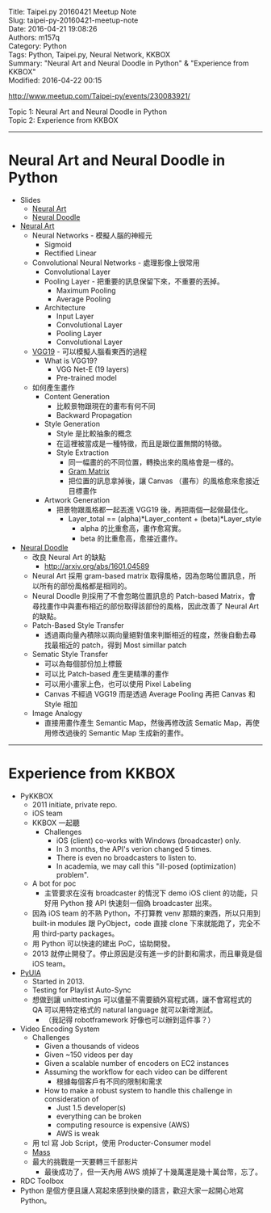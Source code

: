 Title: Taipei.py 20160421 Meetup Note  
Slug: taipei-py-20160421-meetup-note  
Date: 2016-04-21 19:08:26  
Authors: m157q  
Category: Python  
Tags: Python, Taipei.py, Neural Network, KKBOX  
Summary: "Neural Art and Neural Doodle in Python" & "Experience from KKBOX"  
Modified: 2016-04-22 00:15  
  
  
<http://www.meetup.com/Taipei-py/events/230083921/>  
  
Topic 1: Neural Art and Neural Doodle in Python  
Topic 2: Experience from KKBOX  
  
---  
  
# Neural Art and Neural Doodle in Python  
  
+ Slides  
    + [Neural Art](http://www.slideshare.net/ckmarkohchang/neural-art-english-version)  
    + [Neural Doodle](http://www.slideshare.net/ckmarkohchang/neural-doodle)  
+ [Neural Art](http://www.slideshare.net/ckmarkohchang/neural-art-english-version)  
    + Neural Networks - 模擬人腦的神經元  
        + Sigmoid  
        + Rectified Linear  
    + Convolutional Neural Networks - 處理影像上很常用  
        + Convolutional Layer  
        + Pooling Layer - 把重要的訊息保留下來，不重要的丟掉。  
            + Maximum Pooling  
            + Average Pooling  
        + Architecture  
            + Input Layer  
            + Convolutional Layer  
            + Pooling Layer  
            + Convolutional Layer  
    + [VGG19](http://arxiv.org/pdf/1409.1556.pdf) - 可以模擬人腦看東西的過程  
        + What is VGG19?  
            + VGG Net-E (19 layers)  
            + Pre-trained model  
    + 如何產生畫作  
        + Content Generation  
            + 比較景物跟現在的畫布有何不同  
            + Backward Propagation  
        + Style Generation  
            + Style 是比較抽象的概念  
            + 在這裡被當成是一種特徵，而且是跟位置無關的特徵。  
            + Style Extraction  
                + 同一幅畫的的不同位置，轉換出來的風格會是一樣的。  
                + [Gram Matrix](https://en.wikipedia.org/wiki/Gramian_matrix)  
                + 把位置的訊息拿掉後，讓 Canvas （畫布）的風格愈來愈接近目標畫作  
        + Artwork Generation  
            + 把景物跟風格都一起丟進 VGG19 後，再把兩個一起做最佳化。  
                + Layer_total == (alpha)*Layer_content + (beta)*Layer_style  
                    + alpha 的比重愈高，畫作愈寫實。  
                    + beta 的比重愈高，愈接近畫作。  
+ [Neural Doodle](http://www.slideshare.net/ckmarkohchang/neural-doodle)  
    + 改良 Neural Art 的缺點  
        + <http://arxiv.org/abs/1601.04589>  
    + Neural Art 採用 gram-based matrix 取得風格，因為忽略位置訊息，所以所有的部份風格都是相同的。  
    + Neural Doodle 則採用了不會忽略位置訊息的 Patch-based Matrix，會尋找畫作中與畫布相近的部份取得該部份的風格，因此改善了 Neural Art 的缺點。  
    + Patch-Based Style Transfer  
        + 透過兩向量內積除以兩向量絕對值來判斷相近的程度，然後自動去尋找最相近的 patch，得到 Most simillar patch  
    + Sematic Style Transfer  
        + 可以為每個部份加上標籤  
        + 可以比 Patch-based 產生更精準的畫作  
        + 可以用小畫家上色，也可以使用 Pixel Labeling  
        + Canvas 不經過 VGG19 而是透過 Average Pooling 再把 Canvas 和 Style 相加  
    + Image Analogy  
        + 直接用畫作產生 Semantic Map，然後再修改該 Sematic Map，再使用修改過後的 Semantic Map 生成新的畫作。  
  
  
---  
  
# Experience from KKBOX  
  
+ PyKKBOX  
    + 2011 initiate, private repo.  
    + iOS team  
    + KKBOX 一起聽  
        + Challenges  
            + iOS (client) co-works with Windows (broadcaster) only.  
            + In 3 months, the API's verion changed 5 times.  
            + There is even no broadcasters to listen to.  
            + In academia, we may call this "ill-posed (optimization) problem".  
    + A bot for poc  
        + 主管要求在沒有 broadcaster 的情況下 demo iOS client 的功能，只好用 Python 接 API 快速刻一個偽 broadcaster 出來。  
    + 因為 iOS team 的不熟 Python，不打算教 venv 那類的東西，所以只用到 built-in modules 跟 PyObject，code 直接 clone 下來就能跑了，完全不用 third-party packages。  
    + 用 Python 可以快速的建出 PoC，協助開發。  
    + 2013 就停止開發了。停止原因是沒有進一步的計劃和需求，而且畢竟是個 iOS team。  
+ [PyUIA](https://github.com/imsardine/pyuia)  
    + Started in 2013.  
    + Testing for Playlist Auto-Sync  
    + 想做到讓 unittestings 可以儘量不需要額外寫程式碼，讓不會寫程式的 QA 可以用特定格式的 natural language 就可以新增測試。  
        + （我記得 robotframework 好像也可以辦到這件事？）  
+ Video Encoding System  
    + Challenges  
        + Given a thousands of videos  
        + Given ~150 videos per day  
        + Given a scalable number of encoders on EC2 instances  
        + Assuming the workflow for each video can be different  
            + 根據每個客戶有不同的限制和需求  
        + How to make a robust system to handle this challenge in consideration of  
            + Just 1.5 developer(s)  
            + everything can be broken  
            + computing resource is expensive (AWS)  
            + AWS is weak  
    + 用 tcl 寫 Job Script，使用 Producter-Consumer model  
    + [Mass](https://github.com/KKBOX/mass)  
    + 最大的挑戰是一天要轉三千部影片  
        + 最後成功了，但一天內用 AWS 燒掉了十幾萬還是幾十萬台幣，忘了。  
+ RDC Toolbox  
+ Python 是個方便且讓人寫起來感到快樂的語言，歡迎大家一起開心地寫 Python。  
